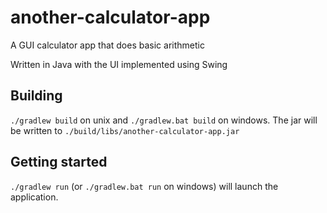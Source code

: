 # another-calculator-app
A GUI calculator app that does basic arithmetic

Written in Java with the UI implemented using Swing

## Building

`./gradlew build` on unix and `./gradlew.bat build` on windows. The jar will be written to `./build/libs/another-calculator-app.jar`

## Getting started

`./gradlew run` (or `./gradlew.bat run` on windows) will launch the application.
